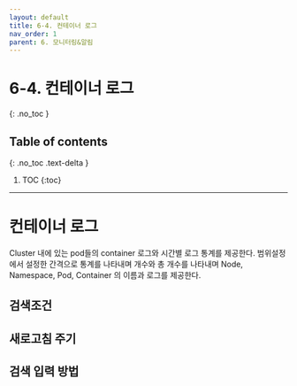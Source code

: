 ```yaml
---
layout: default
title: 6-4. 컨테이너 로그
nav_order: 1
parent: 6. 모니터링&알림
---
```


# 6-4. 컨테이너 로그
{: .no_toc }

## Table of contents
{: .no_toc .text-delta }

1. TOC
{:toc}

---

# 컨테이너 로그
Cluster 내에 있는 pod들의 container 로그와 시간별 로그 통계를 제공한다. 범위설정에서 설정한 간격으로 통계를 나타내며 개수와 총 개수를 나타내며 Node, Namespace, Pod, Container 의 이름과 로그를 제공한다.

## 검색조건

## 새로고침 주기

## 검색 입력 방법
